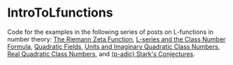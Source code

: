 # IntroToLfunctions

Code for the examples in the following series of posts on L-functions in number theory: [The Riemann Zeta Function](https://joe-ferrara.github.io/2020/03/06/riemann-zeta.html), [L-series and the Class Number Formula](https://joe-ferrara.github.io/2020/03/13/l-functions-ii.html), [Quadratic Fields](https://joe-ferrara.github.io/2020/03/22/l-functions-iii.html), [Units and Imaginary Quadratic Class Numbers](https://joe-ferrara.github.io/2020/03/31/l-functions-iv.html), [Real Quadratic Class Numbers](https://joe-ferrara.github.io/2020/04/02/l-functions-v.html), and [(p-adic) Stark's Conjectures](https://joe-ferrara.github.io/2020/04/06/l-functions-vi.html).
